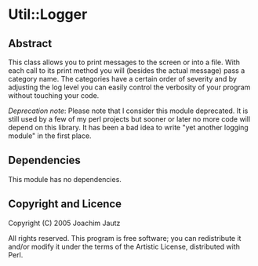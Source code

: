 # Util::Logger


## Abstract

This class allows you to print messages to the screen or into a file. With each
call to its print method you will (besides the actual message) pass a category
name. The categories have a certain order of severity and by adjusting the log
level you can easily control the verbosity of your program without touching your
code.

_Deprecation note_: Please note that I consider this module deprecated.
It is still used by a few of my perl projects but sooner or later no more
code will depend on this library.
It has been a bad idea to write "yet another logging module" in the first place.


## Dependencies

This module has no dependencies.


## Copyright and Licence

Copyright (C) 2005 Joachim Jautz

All rights reserved. This program is free software; you can redistribute it
and/or modify it under the terms of the Artistic License, distributed with
Perl.

